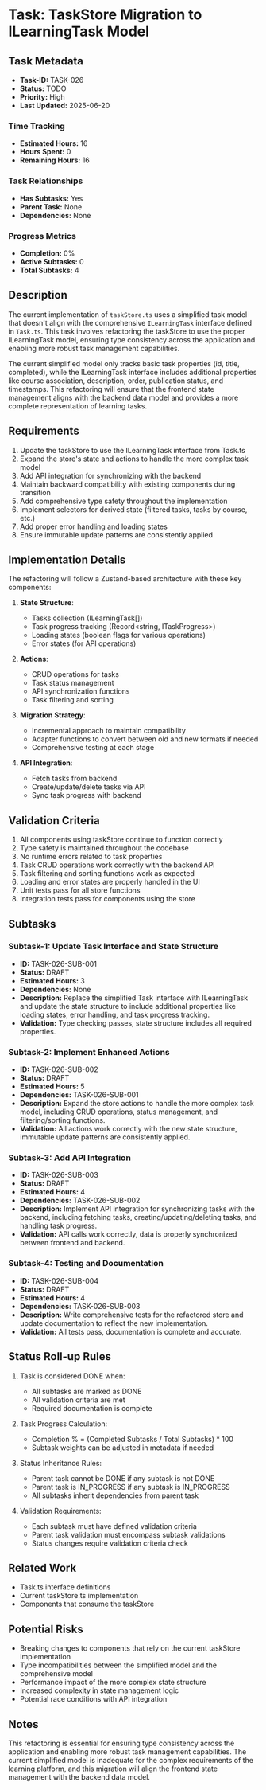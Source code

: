 # Task: TaskStore Migration to ILearningTask Model

## Task Metadata

- **Task-ID:** TASK-026
- **Status:** TODO
- **Priority:** High
- **Last Updated:** 2025-06-20

### Time Tracking

- **Estimated Hours:** 16
- **Hours Spent:** 0
- **Remaining Hours:** 16

### Task Relationships

- **Has Subtasks:** Yes
- **Parent Task:** None
- **Dependencies:** None

### Progress Metrics

- **Completion:** 0%
- **Active Subtasks:** 0
- **Total Subtasks:** 4

## Description

The current implementation of `taskStore.ts` uses a simplified task model that doesn't align with the comprehensive `ILearningTask` interface defined in `Task.ts`. This task involves refactoring the taskStore to use the proper ILearningTask model, ensuring type consistency across the application and enabling more robust task management capabilities.

The current simplified model only tracks basic task properties (id, title, completed), while the ILearningTask interface includes additional properties like course association, description, order, publication status, and timestamps. This refactoring will ensure that the frontend state management aligns with the backend data model and provides a more complete representation of learning tasks.

## Requirements

1. Update the taskStore to use the ILearningTask interface from Task.ts
2. Expand the store's state and actions to handle the more complex task model
3. Add API integration for synchronizing with the backend
4. Maintain backward compatibility with existing components during transition
5. Add comprehensive type safety throughout the implementation
6. Implement selectors for derived state (filtered tasks, tasks by course, etc.)
7. Add proper error handling and loading states
8. Ensure immutable update patterns are consistently applied

## Implementation Details

The refactoring will follow a Zustand-based architecture with these key components:

1. **State Structure**:
   - Tasks collection (ILearningTask[])
   - Task progress tracking (Record<string, ITaskProgress>)
   - Loading states (boolean flags for various operations)
   - Error states (for API operations)

2. **Actions**:
   - CRUD operations for tasks
   - Task status management
   - API synchronization functions
   - Task filtering and sorting

3. **Migration Strategy**:
   - Incremental approach to maintain compatibility
   - Adapter functions to convert between old and new formats if needed
   - Comprehensive testing at each stage

4. **API Integration**:
   - Fetch tasks from backend
   - Create/update/delete tasks via API
   - Sync task progress with backend

## Validation Criteria

1. All components using taskStore continue to function correctly
2. Type safety is maintained throughout the codebase
3. No runtime errors related to task properties
4. Task CRUD operations work correctly with the backend API
5. Task filtering and sorting functions work as expected
6. Loading and error states are properly handled in the UI
7. Unit tests pass for all store functions
8. Integration tests pass for components using the store

## Subtasks

### Subtask-1: Update Task Interface and State Structure

- **ID:** TASK-026-SUB-001
- **Status:** DRAFT
- **Estimated Hours:** 3
- **Dependencies:** None
- **Description:** Replace the simplified Task interface with ILearningTask and update the state structure to include additional properties like loading states, error handling, and task progress tracking.
- **Validation:** Type checking passes, state structure includes all required properties.

### Subtask-2: Implement Enhanced Actions

- **ID:** TASK-026-SUB-002
- **Status:** DRAFT
- **Estimated Hours:** 5
- **Dependencies:** TASK-026-SUB-001
- **Description:** Expand the store actions to handle the more complex task model, including CRUD operations, status management, and filtering/sorting functions.
- **Validation:** All actions work correctly with the new state structure, immutable update patterns are consistently applied.

### Subtask-3: Add API Integration

- **ID:** TASK-026-SUB-003
- **Status:** DRAFT
- **Estimated Hours:** 4
- **Dependencies:** TASK-026-SUB-002
- **Description:** Implement API integration for synchronizing tasks with the backend, including fetching tasks, creating/updating/deleting tasks, and handling task progress.
- **Validation:** API calls work correctly, data is properly synchronized between frontend and backend.

### Subtask-4: Testing and Documentation

- **ID:** TASK-026-SUB-004
- **Status:** DRAFT
- **Estimated Hours:** 4
- **Dependencies:** TASK-026-SUB-003
- **Description:** Write comprehensive tests for the refactored store and update documentation to reflect the new implementation.
- **Validation:** All tests pass, documentation is complete and accurate.

## Status Roll-up Rules

1. Task is considered DONE when:
   - All subtasks are marked as DONE
   - All validation criteria are met
   - Required documentation is complete

2. Task Progress Calculation:
   - Completion % = (Completed Subtasks / Total Subtasks) * 100
   - Subtask weights can be adjusted in metadata if needed

3. Status Inheritance Rules:
   - Parent task cannot be DONE if any subtask is not DONE
   - Parent task is IN_PROGRESS if any subtask is IN_PROGRESS
   - All subtasks inherit dependencies from parent task

4. Validation Requirements:
   - Each subtask must have defined validation criteria
   - Parent task validation must encompass subtask validations
   - Status changes require validation criteria check

## Related Work

- Task.ts interface definitions
- Current taskStore.ts implementation
- Components that consume the taskStore

## Potential Risks

- Breaking changes to components that rely on the current taskStore implementation
- Type incompatibilities between the simplified model and the comprehensive model
- Performance impact of the more complex state structure
- Increased complexity in state management logic
- Potential race conditions with API integration

## Notes

This refactoring is essential for ensuring type consistency across the application and enabling more robust task management capabilities. The current simplified model is inadequate for the complex requirements of the learning platform, and this migration will align the frontend state management with the backend data model.
